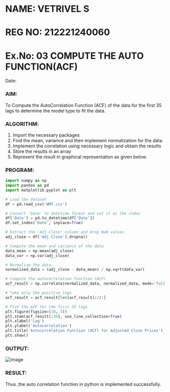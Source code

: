 # NAME: VETRIVEL S
# REG NO: 212221240060
# Ex.No: 03   COMPUTE THE AUTO FUNCTION(ACF)
Date: 

### AIM:
To Compute the AutoCorrelation Function (ACF) of the data for the first 35 lags to determine the model
type to fit the data.
### ALGORITHM:
1. Import the necessary packages
2. Find the mean, variance and then implement normalization for the data.
3. Implement the correlation using necessary logic and obtain the results
4. Store the results in an array
5. Represent the result in graphical representation as given below.
### PROGRAM:
```python
import numpy as np
import pandas as pd
import matplotlib.pyplot as plt

# Load the dataset
df = pd.read_csv('WMT.csv')

# Convert 'Date' to datetime format and set it as the index
df['Date'] = pd.to_datetime(df['Date'])
df.set_index('Date', inplace=True)

# Extract the 'Adj Close' column and drop NaN values
adj_close = df['Adj Close'].dropna()

# Compute the mean and variance of the data
data_mean = np.mean(adj_close)
data_var = np.var(adj_close)

# Normalize the data
normalized_data = (adj_close - data_mean) / np.sqrt(data_var)

# Compute the autocorrelation function (ACF)
acf_result = np.correlate(normalized_data, normalized_data, mode='full')

# Take only the positive lags
acf_result = acf_result[len(acf_result)//2:]

# Plot the ACF for the first 35 lags
plt.figure(figsize=(10, 5))
plt.stem(acf_result[:36], use_line_collection=True)
plt.xlabel('Lag')
plt.ylabel('Autocorrelation')
plt.title('Autocorrelation Function (ACF) for Adjusted Close Prices')
plt.show()
```
### OUTPUT:
![image](https://github.com/user-attachments/assets/2359b5ae-b10c-4b5e-aad2-80ee719bac7c)

### RESULT:
Thus ,the auto correlation function in python is implemented successfully.
